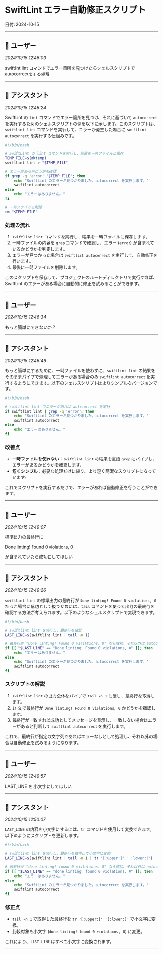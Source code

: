 # SwiftLint エラー自動修正スクリプト

日付: 2024-10-15

---

## 👤 ユーザー
*2024/10/15 12:46:03*

swiftlint lint コマンドでエラー箇所を見つけたらシェルスクリプトでautocorrectをする処理

---

## 🤖 アシスタント
*2024/10/15 12:46:24*

SwiftLint の `lint` コマンドでエラー箇所を見つけ、それに基づいて `autocorrect` を実行するためのシェルスクリプトの例を以下に示します。このスクリプトは、`swiftlint lint` コマンドを実行して、エラーが発生した場合に `swiftlint autocorrect` を実行する仕組みです。

```bash
#!/bin/bash

# SwiftLint の lint コマンドを実行し、結果を一時ファイルに保存
TEMP_FILE=$(mktemp)
swiftlint lint > "$TEMP_FILE"

# エラーがあるかどうかを確認
if grep -q 'error' "$TEMP_FILE"; then
    echo "SwiftLint のエラーが見つかりました。autocorrect を実行します。"
    swiftlint autocorrect
else
    echo "エラーはありません。"
fi

# 一時ファイルを削除
rm "$TEMP_FILE"
```

### 処理の流れ
1. `swiftlint lint` コマンドを実行し、結果を一時ファイルに保存します。
2. 一時ファイルの内容を `grep` コマンドで確認し、エラー (`error`) が含まれているかどうかを判定します。
3. エラーが見つかった場合は `swiftlint autocorrect` を実行して、自動修正を行います。
4. 最後に一時ファイルを削除します。

このスクリプトを保存して、プロジェクトのルートディレクトリで実行すれば、SwiftLint のエラーがある場合に自動的に修正を試みることができます。

---

## 👤 ユーザー
*2024/10/15 12:46:34*

もっと簡単にできないか？

---

## 🤖 アシスタント
*2024/10/15 12:46:46*

もっと簡単にするために、一時ファイルを使わずに、`swiftlint lint` の結果をそのままパイプで処理してエラーがある場合のみ `swiftlint autocorrect` を実行するようにできます。以下のシェルスクリプトはよりシンプルなバージョンです。

```bash
#!/bin/bash

# swiftlint lint でエラーがあれば autocorrect を実行
if swiftlint lint | grep -q 'error'; then
    echo "SwiftLint のエラーが見つかりました。autocorrect を実行します。"
    swiftlint autocorrect
else
    echo "エラーはありません。"
fi
```

### 改善点
- **一時ファイルを使わない**：`swiftlint lint` の結果を直接 `grep` にパイプし、エラーがあるかどうかを確認します。
- **短くシンプル**：必要な処理だけに絞り、より短く簡潔なスクリプトになっています。

これでスクリプトを実行するだけで、エラーがあれば自動修正を行うことができます。

---

## 👤 ユーザー
*2024/10/15 12:49:07*

標準出力の最終行に

Done linting! Found 0 violations, 0

が含まれていたら成功にしてほしい

---

## 🤖 アシスタント
*2024/10/15 12:49:26*

`swiftlint lint` の標準出力の最終行が `Done linting! Found 0 violations, 0` だった場合に成功として扱うためには、`tail` コマンドを使って出力の最終行を確認する方法が考えられます。以下のようなシェルスクリプトで実現できます。

```bash
#!/bin/bash

# swiftlint lint を実行し、最終行を確認
LAST_LINE=$(swiftlint lint | tail -n 1)

# 最終行が "Done linting! Found 0 violations, 0" なら成功、それ以外は autocorrect 実行
if [[ "$LAST_LINE" == "Done linting! Found 0 violations, 0" ]]; then
    echo "エラーはありません。"
else
    echo "SwiftLint のエラーが見つかりました。autocorrect を実行します。"
    swiftlint autocorrect
fi
```

### スクリプトの解説
1. `swiftlint lint` の出力全体をパイプで `tail -n 1` に渡し、最終行を取得します。
2. `if` 文で最終行が `Done linting! Found 0 violations, 0` かどうかを確認します。
3. 最終行が一致すれば成功としてメッセージを表示し、一致しない場合はエラーがあると判断して `swiftlint autocorrect` を実行します。

これで、最終行が指定の文字列であればエラーなしとして処理し、それ以外の場合は自動修正を試みるようになります。

---

## 👤 ユーザー
*2024/10/15 12:49:57*

LAST_LINE を 小文字にしてほしい

---

## 🤖 アシスタント
*2024/10/15 12:50:07*

`LAST_LINE` の内容を小文字にするには、`tr` コマンドを使用して変換できます。以下のようにスクリプトを更新します。

```bash
#!/bin/bash

# swiftlint lint を実行し、最終行を取得して小文字に変換
LAST_LINE=$(swiftlint lint | tail -n 1 | tr '[:upper:]' '[:lower:]')

# 最終行が "done linting! found 0 violations, 0" なら成功、それ以外は autocorrect 実行
if [[ "$LAST_LINE" == "done linting! found 0 violations, 0" ]]; then
    echo "エラーはありません。"
else
    echo "SwiftLint のエラーが見つかりました。autocorrect を実行します。"
    swiftlint autocorrect
fi
```

### 修正点
- `tail -n 1` で取得した最終行を `tr '[:upper:]' '[:lower:]'` で小文字に変換。
- 比較対象も小文字 (`done linting! found 0 violations, 0`) に変更。

これにより、`LAST_LINE` はすべて小文字に変換されます。

---
